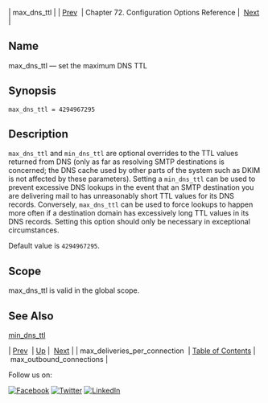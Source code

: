 | max_dns_ttl |
| [Prev](conf.ref.max_deliveries_per_connection.php)  | Chapter 72. Configuration Options Reference |  [Next](conf.ref.max_outbound_connections.php) |

<a name="conf.ref.max_dns_ttl"></a>
## Name

max_dns_ttl — set the maximum DNS TTL

## Synopsis

`max_dns_ttl = 4294967295`

<a name="idp25300944"></a>
## Description

`max_dns_ttl` and `min_dns_ttl` are optional overrides to the TTL values returned from DNS (only as far as resolving SMTP destinations is concerned; the DNS cache used by other parts of the system such as DKIM is not affected by these parameters). Setting a `min_dns_ttl` can be used to prevent excessive DNS lookups in the event that an SMTP destination you are delivering mail to has unreasonably short TTL values for its DNS records. Conversely, `max_dns_ttl` can be used to force lookups to happen more often if a destination domain has excessively long TTL values in its DNS records. Setting this option should only be necessary in exceptional circumstances.

Default value is `4294967295`.

<a name="idp25306080"></a>
## Scope

max_dns_ttl is valid in the global scope.

<a name="idp25307904"></a>
## See Also

[min_dns_ttl](conf.ref.min_dns_ttl.php "min_dns_ttl")

| [Prev](conf.ref.max_deliveries_per_connection.php)  | [Up](config.options.ref.php) |  [Next](conf.ref.max_outbound_connections.php) |
| max_deliveries_per_connection  | [Table of Contents](index.php) |  max_outbound_connections |

Follow us on:

[![Facebook](https://support.messagesystems.com/images/icon-facebook.png)](http://www.facebook.com/messagesystems) [![Twitter](https://support.messagesystems.com/images/icon-twitter.png)](http://twitter.com/#!/MessageSystems) [![LinkedIn](https://support.messagesystems.com/images/icon-linkedin.png)](http://www.linkedin.com/company/message-systems)